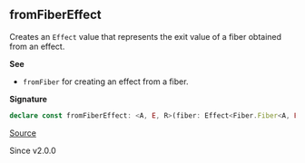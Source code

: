 ## fromFiberEffect

Creates an `Effect` value that represents the exit value of a fiber obtained
from an effect.

**See**

- `fromFiber` for creating an effect from a fiber.

**Signature**

```ts
declare const fromFiberEffect: <A, E, R>(fiber: Effect<Fiber.Fiber<A, E>, E, R>) => Effect<A, E, R>
```

[Source](https://github.com/Effect-TS/effect/tree/main/packages/effect/src/Effect.ts#L6391)

Since v2.0.0